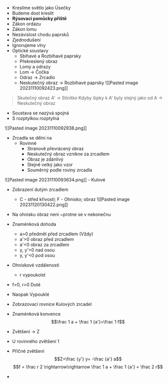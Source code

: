 - Kreslíme světlo jako Úsečky
- Budeme dost kreslit
- **Rýsovací pomůcky příště**
- Zákon ordazu
- Zákon lomu
- Nezávislost chodu paprsků
- Zjednodušení
- Ignorujeme vlny
- Optické soustavy
	- Sbíhavé a Rozbíhavé paprsky
	- Překreslený obraz
	- Lomy a odrazy
	- Lom -> Čočka
	- Odraz -> Zrcadlo
	- Neskutečný obraz -> Rozbíhavé paprsky
![[Pasted image 20231110092423.png]]
> Skutečný obraz
> A' -> Stínítko
> Kdyby šipky k A' byly stejný jako od A -> Neskutečný obraz

- Soustava se nazývá spojná
- S rozptylkou rozptylná

![[Pasted image 20231110092938.png]]

- Zrcadla se dělní na
	- Rovinné
		- Stranově převrácený obraz
		- Neskutečný obraz vznikne za zrcadlem
		- Obraz je zdánlivý
		- Stejně velký jako vzor
		- Souměrný podle roviny zrcadla

![[Pasted image 20231110093634.png]]
	- Kulové

- Zobrazení dutým zrcadlem
	- C - střed křivosti; F - Ohnisko; obraz
![[Pasted image 20231120130422.png]]
- Na ohnisku obraz není ~protne se v nekonečnu

- Znaménková dohoda
	- a>0 předmět před zrcadlem (Vždy)
	- a'>0 obraz před zrcadlem
	- a'<0 obraz za zrcadlem
	- y, y'>0 nad osou
	- y, y'<0 pod osou
- Ohniskové vzdálenosti
	- r vypoukolst
- f>0, r>0 Duté
- Naopak Vypouklé

- Zobrazovací rovnice Kulových zrcadel
- Znaménková konvence
$$\frac 1 a + \frac 1 {a'}=\frac 1 f$$
- Zvětšení -> Z
- U rovinného zvětšení 1
- Příčné zvětšení
$$Z=\frac {y'} y= -\frac {a'} a$$
$$f = \frac r 2 \rightarrow\rightarrow \frac 1 a + \frac 1 {a'} = \frac 2 r$$
- 
